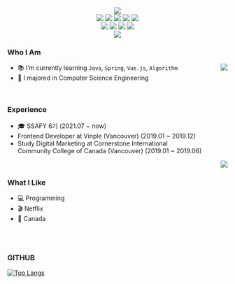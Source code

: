 <div align="center">
  <img src="https://capsule-render.vercel.app/api?type=waving&color=90a4ae&height=300&section=header&text=ehhclaire&fontSize=90&animation=fadeIn&fontAlignY=38&fontColor=444444">
  <br/>
  <img src="https://img.shields.io/badge/JAVA-007396?style=for-the-badge&logo=java&logoColor=white"> 
  <img src="https://img.shields.io/badge/Spring-6DB33F?style=for-the-badge&logo=Spring&logoColor=white"> 
  <img src="https://img.shields.io/badge/mysql-4479A1?style=for-the-badge&logo=mysql&logoColor=white"> 
  <img src="https://img.shields.io/badge/javascript-F7DF1E?style=for-the-badge&logo=javascript&logoColor=black"> 
  <img src="https://img.shields.io/badge/vue.js-4FC08D?style=for-the-badge&logo=vue.js&logoColor=white"> 
  <br/>
  <img src="https://img.shields.io/badge/html-E34F26?style=for-the-badge&logo=html5&logoColor=white"> 
  <img src="https://img.shields.io/badge/css-1572B6?style=for-the-badge&logo=css3&logoColor=white"> 
  <img src="https://img.shields.io/badge/bootstrap-7952B3?style=for-the-badge&logo=bootstrap&logoColor=white"> 
  <img src="https://img.shields.io/badge/github-181717?style=for-the-badge&logo=github&logoColor=white"> 
  <br/>
  <a href="https://hits.seeyoufarm.com"><img src="https://hits.seeyoufarm.com/api/count/incr/badge.svg?url=https%3A%2F%2Fgithub.com%2Fehhclaire&count_bg=%23BA1C1C&title_bg=%23555555&icon=&icon_color=%23E7E7E7&title=hits&edge_flat=false"/></a>
</div>


### Who I Am
<img align='right' src="http://mazassumnida.wtf/api/v2/generate_badge?boj=gmldi135">

- 📚 I’m currently learning `Java`, `Spring`, `Vue.js`, `Algorithm` 
- 🏫 I majored in Computer Science Engineering
<br/>

### Experience
- 🎓 SSAFY 6기 (2021.07 ~ now)
- Frontend Developer at Vinple (Vancouver) (2019.01 ~ 2019.12)
- Study Digital Marketing at Cornerstone International <br/>
  Community College of Canada (Vancouver) (2019.01 ~ 2019.06)

<img align='right' src="https://github-readme-stats.vercel.app/api?username=ehhclaire&show_icons=true&theme=dark">

<br/>

### What I Like

- 💻 Programming
- 🎬 Netflix
- 🍁 Canada

<br/>
<br/>

### GITHUB
[![Top Langs](https://github-readme-stats.vercel.app/api/top-langs/?username=ehhclaire&layout=compact)](https://github.com/ehhclaire/github-readme-stats)
